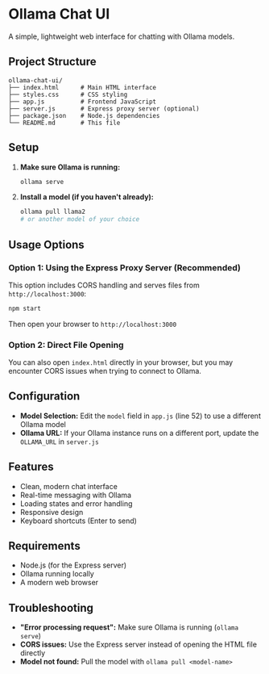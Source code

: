 # Ollama Chat UI

A simple, lightweight web interface for chatting with Ollama models.

## Project Structure

```
ollama-chat-ui/
├── index.html      # Main HTML interface
├── styles.css      # CSS styling
├── app.js          # Frontend JavaScript
├── server.js       # Express proxy server (optional)
├── package.json    # Node.js dependencies
└── README.md       # This file
```

## Setup

1. **Make sure Ollama is running:**
   ```bash
   ollama serve
   ```

2. **Install a model (if you haven't already):**
   ```bash
   ollama pull llama2
   # or another model of your choice
   ```

## Usage Options

### Option 1: Using the Express Proxy Server (Recommended)
This option includes CORS handling and serves files from `http://localhost:3000`:

```bash
npm start
```

Then open your browser to `http://localhost:3000`

### Option 2: Direct File Opening
You can also open `index.html` directly in your browser, but you may encounter CORS issues when trying to connect to Ollama.

## Configuration

- **Model Selection:** Edit the `model` field in `app.js` (line 52) to use a different Ollama model
- **Ollama URL:** If your Ollama instance runs on a different port, update the `OLLAMA_URL` in `server.js`

## Features

- Clean, modern chat interface
- Real-time messaging with Ollama
- Loading states and error handling
- Responsive design
- Keyboard shortcuts (Enter to send)

## Requirements

- Node.js (for the Express server)
- Ollama running locally
- A modern web browser

## Troubleshooting

- **"Error processing request":** Make sure Ollama is running (`ollama serve`)
- **CORS issues:** Use the Express server instead of opening the HTML file directly
- **Model not found:** Pull the model with `ollama pull <model-name>`
